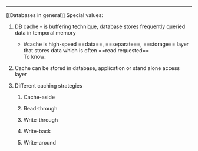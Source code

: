 ***
[[Databases in general]]
Special values:
1. DB cache - is buffering technique, database stores frequently queried data in temporal memory
	- #cache is high-speed ==data==, ==separate==, ==storage== layer that stores data which is often ==read requested==    
To know:
1. Cache can be stored in database, application or stand alone access layer

2. Different caching strategies 
	1. Cache-aside 
	
	2. Read-through 
	
	3. Write-through 
	
	4. Write-back
	
	5. Write-around 